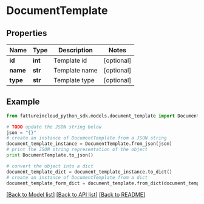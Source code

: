 # DocumentTemplate


## Properties

Name | Type | Description | Notes
------------ | ------------- | ------------- | -------------
**id** | **int** | Template id | [optional] 
**name** | **str** | Template name | [optional] 
**type** | **str** | Template type | [optional] 

## Example

```python
from fattureincloud_python_sdk.models.document_template import DocumentTemplate

# TODO update the JSON string below
json = "{}"
# create an instance of DocumentTemplate from a JSON string
document_template_instance = DocumentTemplate.from_json(json)
# print the JSON string representation of the object
print DocumentTemplate.to_json()

# convert the object into a dict
document_template_dict = document_template_instance.to_dict()
# create an instance of DocumentTemplate from a dict
document_template_form_dict = document_template.from_dict(document_template_dict)
```
[[Back to Model list]](../README.md#documentation-for-models) [[Back to API list]](../README.md#documentation-for-api-endpoints) [[Back to README]](../README.md)


